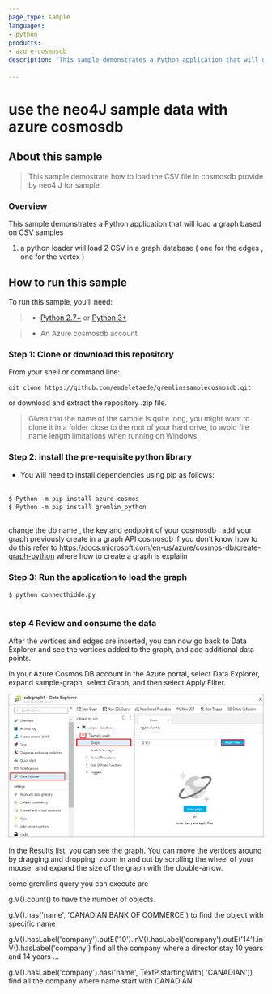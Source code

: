 ```yaml
---
page_type: sample
languages:
- python
products:
- azure-cosmosdb 
description: "This sample demonstrates a Python application that will download the graph sample of this public use case you can find here : https://programminghistorian.org/en/lessons/dealing-with-big-data-and-network-analysis-using-neo4j#loading-data-into-neo4j and use this sample with cosmosdb  "

---
```

# use the neo4J sample data with azure cosmosdb 

## About this sample

> This sample demostrate how to load the CSV file in cosmosdb provide by neo4 J for sample 

### Overview

This sample demonstrates a Python application that will load a graph based on CSV samples 

1. a python loader will load 2 CSV in a graph database ( one for the edges , one for the vertex )  



## How to run this sample

To run this sample, you'll need:

> - [Python 2.7+](https://www.python.org/downloads/release/python-2713/) or [Python 3+](https://www.python.org/downloads/release/python-364/)

> - An Azure cosmosdb account 


### Step 1:  Clone or download this repository

From your shell or command line:

```Shell
git clone https://github.com/emdeletaede/gremlinssamplecosmosdb.git
```

or download and extract the repository .zip file.

> Given that the name of the sample is quite long, you might want to clone it in a folder close to the root of your hard drive, to avoid file name length limitations when running on Windows.

### Step 2:  install the pre-requisite python library 


- You will need to install dependencies using pip as follows:
```Shell

$ Python -m pip install azure-cosmos
$ Python -m pip install gremlin_python


```

change the db name , the key and endpoint of your cosmosdb . add your graph previously create in a graph API cosmosdb if you don't know how to do this refer to 
https://docs.microsoft.com/en-us/azure/cosmos-db/create-graph-python where how to create a graph is explaiin 


### Step 3:  Run the application  to load the graph 

```Shell
$ python connecthidde.py


```
### step 4 Review and consume the data 
After the vertices and edges are inserted, you can now go back to Data Explorer and see the vertices added to the graph, and add additional data points.

In your Azure Cosmos DB account in the Azure portal, select Data Explorer, expand sample-graph, select Graph, and then select Apply Filter.

 ![Cosmos DB account](media/azure-cosmosdb-data-explorer-expanded.png) 

In the Results list, you can see the graph. You can move the vertices around by dragging and dropping, zoom in and out by scrolling the wheel of your mouse, and expand the size of the graph with the double-arrow.

some gremlins query you can execute are 

g.V().count() to have the number of objects. 

g.V().has('name', 'CANADIAN BANK OF COMMERCE')  to find the object with specific name 

g.V().hasLabel('company').outE('10').inV().hasLabel('company').outE('14').inV().hasLabel('company') find all the company where a director stay 10 years and 14 years ... 

g.V().hasLabel('company').has('name', TextP.startingWith( 'CANADIAN')) find all the company where name start with CANADIAN


